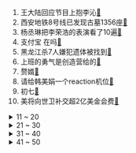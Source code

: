 1. 王大陆回应节目上抱李沁[:link:](https://s.weibo.com/weibo?q=%23王大陆回应节目上抱李沁%23&Refer=top)
2. 西安地铁8号线已发现古墓1356座[:link:](https://s.weibo.com/weibo?q=%23西安地铁8号线已发现古墓1356座%23&Refer=top)
3. 杨丞琳把李荣浩的表演看了10遍[:link:](https://s.weibo.com/weibo?q=%23杨丞琳把李荣浩的表演看了10遍%23&Refer=top)
4. 支付宝 在吗[:link:](https://s.weibo.com/weibo?q=%23支付宝%20在吗%23&Refer=top)
5. 黑龙江杀7人嫌犯遗体被找到[:link:](https://s.weibo.com/weibo?q=%23黑龙江杀7人嫌犯遗体被找到%23&Refer=top)
6. 上班的勇气是创造营给的[:link:](https://s.weibo.com/weibo?q=%23上班的勇气是创造营给的%23&Refer=top)
7. 赘婿[:link:](https://s.weibo.com/weibo?q=%23赘婿%23&Refer=top)
8. 请给韩美娟一个reaction机位[:link:](https://s.weibo.com/weibo?q=%23请给韩美娟一个reaction机位%23&Refer=top)
9. 初七[:link:](https://s.weibo.com/weibo?q=%23初七%23&Refer=top)
10. 美将向世卫补交超2亿美金会费[:link:](https://s.weibo.com/weibo?q=%23美将向世卫补交超2亿美金会费%23&Refer=top)
<details>
<summary>11 ~ 20</summary>

11. 感动中国2020年度人物[:link:](https://s.weibo.com/weibo?q=%23感动中国2020年度人物%23&Refer=top)
12. 张芷溪称金瀚出轨后删博[:link:](https://s.weibo.com/weibo?q=%23张芷溪称金瀚出轨后删博%23&Refer=top)
13. 邓超这两个表情我能笑到明年[:link:](https://s.weibo.com/weibo?q=%23邓超这两个表情我能笑到明年%23&Refer=top)
14. 金瀚[:link:](https://s.weibo.com/weibo?q=%23金瀚%23&Refer=top)
15. 女子假期频繁聚餐诱发急性胰腺炎[:link:](https://s.weibo.com/weibo?q=%23女子假期频繁聚餐诱发急性胰腺炎%23&Refer=top)
16. 创4是国际交流大会吗[:link:](https://s.weibo.com/weibo?q=%23创4是国际交流大会吗%23&Refer=top)
17. 赞多是小栗旬侄子[:link:](https://s.weibo.com/weibo?q=%23赞多是小栗旬侄子%23&Refer=top)
18. 感觉记忆被篡改了[:link:](https://s.weibo.com/weibo?q=%23感觉记忆被篡改了%23&Refer=top)
19. 张嘉元 哇唧唧哇和我哇唧娱乐有什么关系[:link:](https://s.weibo.com/weibo?q=%23张嘉元%20哇唧唧哇和我哇唧娱乐有什么关系%23&Refer=top)
20. 美股[:link:](https://s.weibo.com/weibo?q=%23美股%23&Refer=top)
</details>
<details>
<summary>21 ~ 30</summary>

21. 香港迪士尼乐园将于2月19日重开[:link:](https://s.weibo.com/weibo?q=%23香港迪士尼乐园将于2月19日重开%23&Refer=top)
22. 李现 我选择的时候就都买了[:link:](https://s.weibo.com/weibo?q=%23李现%20我选择的时候就都买了%23&Refer=top)
23. 宁静这是夸人吗[:link:](https://s.weibo.com/weibo?q=%23宁静这是夸人吗%23&Refer=top)
24. 妻夫木聪王宝强合照[:link:](https://s.weibo.com/weibo?q=%23妻夫木聪王宝强合照%23&Refer=top)
25. 办1元抗癌厨房夫妻获感动中国年度人物[:link:](https://s.weibo.com/weibo?q=%23办1元抗癌厨房夫妻获感动中国年度人物%23&Refer=top)
26. 王大陆[:link:](https://s.weibo.com/weibo?q=%23王大陆%23&Refer=top)
27. 创4成团位有11个[:link:](https://s.weibo.com/weibo?q=%23创4成团位有11个%23&Refer=top)
28. 丁俊晖不敌庞俊旭[:link:](https://s.weibo.com/weibo?q=%23丁俊晖不敌庞俊旭%23&Refer=top)
29. 北京16所高校延迟返校[:link:](https://s.weibo.com/weibo?q=%23北京16所高校延迟返校%23&Refer=top)
30. 拜登任命美国防部中国战略工作小组新成员[:link:](https://s.weibo.com/weibo?q=%23拜登任命美国防部中国战略工作小组新成员%23&Refer=top)
</details>
<details>
<summary>31 ~ 40</summary>

31. 任天堂直面会[:link:](https://s.weibo.com/weibo?q=%23任天堂直面会%23&Refer=top)
32. 心疼班婳[:link:](https://s.weibo.com/weibo?q=%23心疼班婳%23&Refer=top)
33. 黄晓明工作室声明[:link:](https://s.weibo.com/weibo?q=%23黄晓明工作室声明%23&Refer=top)
34. 99岁叶嘉莹先生一生只做一件事[:link:](https://s.weibo.com/weibo?q=%2399岁叶嘉莹先生一生只做一件事%23&Refer=top)
35. 驻英使馆批英方涉新冠疫情起源表态[:link:](https://s.weibo.com/weibo?q=%23驻英使馆批英方涉新冠疫情起源表态%23&Refer=top)
36. 河北一游乐场35人被困高空[:link:](https://s.weibo.com/weibo?q=%23河北一游乐场35人被困高空%23&Refer=top)
37. 斗罗大陆[:link:](https://s.weibo.com/weibo?q=%23斗罗大陆%23&Refer=top)
38. 带厌学儿子游走中国的父亲已回家[:link:](https://s.weibo.com/weibo?q=%23带厌学儿子游走中国的父亲已回家%23&Refer=top)
39. 低情商 高情商[:link:](https://s.weibo.com/weibo?q=%23低情商%20高情商%23&Refer=top)
40. 章小鱼淮海路的底气没了[:link:](https://s.weibo.com/weibo?q=%23章小鱼淮海路的底气没了%23&Refer=top)
</details>
<details>
<summary>41 ~ 50</summary>

41. 青春有你[:link:](https://s.weibo.com/weibo?q=%23青春有你%23&Refer=top)
42. 一个简单的动作消除鼻塞[:link:](https://s.weibo.com/weibo?q=%23一个简单的动作消除鼻塞%23&Refer=top)
43. 感动中国现场张桂梅双手布满膏药[:link:](https://s.weibo.com/weibo?q=%23感动中国现场张桂梅双手布满膏药%23&Refer=top)
44. CFA[:link:](https://s.weibo.com/weibo?q=%23CFA%23&Refer=top)
45. 不想上班[:link:](https://s.weibo.com/weibo?q=%23不想上班%23&Refer=top)
46. 宁毅苏檀儿好甜[:link:](https://s.weibo.com/weibo?q=%23宁毅苏檀儿好甜%23&Refer=top)
47. 感动中国2020给张桂梅的颁奖词[:link:](https://s.weibo.com/weibo?q=%23感动中国2020给张桂梅的颁奖词%23&Refer=top)
48. 蓝莓福袋蛋糕[:link:](https://s.weibo.com/weibo?q=%23蓝莓福袋蛋糕%23&Refer=top)
49. 网购时商家标错价格能薅羊毛吗[:link:](https://s.weibo.com/weibo?q=%23网购时商家标错价格能薅羊毛吗%23&Refer=top)
50. 从整理房间中找到了平静[:link:](https://s.weibo.com/weibo?q=%23从整理房间中找到了平静%23&Refer=top)
</details>